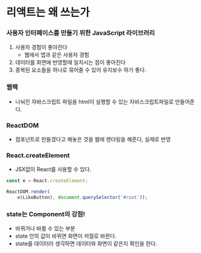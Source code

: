 # 리액트는 왜 쓰는가

### 사용자 인터페이스를 만들기 위한 JavaScript 라이브러리

1. 사용자 경험이 좋아진다
   - 웹에서 앱과 같은 사용자 경험
2. 데이터를 화면에 반영할때  일치시는 점이 좋아진다
3. 중복된 요소들을 하나로 묶어줄 수 있어 유지보수 하기 좋다.



### 웹팩

- 나눠진 자바스크립트 파일을 html이 실행할 수 있는 자바스크립트파일로 만들어준다.  



### ReactDOM

- 컴포넌트로 만들겠다고 해놓은 것을 웹에 렌더링을 해준다, 실제로 반영



### React.createElement

- JSX없이 React를 사용할 수 있다.

```javascript
const e = React.createElement;

ReactDOM.render(
	e(LikeButton), document.querySelector('#root'));
```



### state는 Component의 강점!

- 바뀌거나 바뀔 수 있는 부분
- state 안의 값이 바뀌면 화면이 저절로 바뀐다.
- state를 데이터라 생각하면 데이터와 화면이 같은지 확인을 한다.